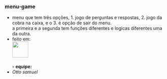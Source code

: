 ### menu-game
- menu que tem três opções, 1. jogo de perguntas e respostas, 2. jogo da cobra na caixa, e o 3. é opção de sair do menu.<br> a primeira e a segunda tem funções diferentes e logicas diferentes uma da outra.
- feito em: <br><img width= '50' height='50' src="https://cdn.jsdelivr.net/gh/devicons/devicon/icons/c/c-original.svg" />
<br><br><strong>- equipe: </strong><br>
- <i>Otto samuel</i><br>

